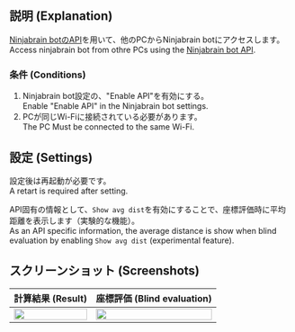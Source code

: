 ## 説明 (Explanation)
[Ninjabrain botのAPI](https://github.com/Ninjabrain1/Ninjabrain-Bot/wiki/API)を用いて、他のPCからNinjabrain botにアクセスします。  
Access ninjabrain bot from othre PCs using the [Ninjabrain bot API](https://github.com/Ninjabrain1/Ninjabrain-Bot/wiki/API).

### 条件 (Conditions)
1. Ninjabrain bot設定の、"Enable API"を有効にする。  
Enable "Enable API" in the Ninjabrain bot settings.
2. PCが同じWi-Fiに接続されている必要があります。  
The PC Must be connected to the same Wi-Fi.

## 設定 (Settings)
設定後は再起動が必要です。  
A retart is required after setting.

API固有の情報として、`Show avg dist`を有効にすることで、座標評価時に平均距離を表示します（実験的な機能）。  
As an API specific information, the average distance is show when blind evaluation by enabling `Show avg dist` (experimental feature).

## スクリーンショット (Screenshots)
| 計算結果 (Result) | 座標評価 (Blind evaluation) |
----|---- 
| <img src="https://github.com/user-attachments/assets/6552e10f-3f52-4074-bd54-63eed32c1323" width="100%" /> | <img src="https://github.com/user-attachments/assets/be6a57c6-8233-4408-8f41-e3c1ea4eec72" width="100%" />  |
